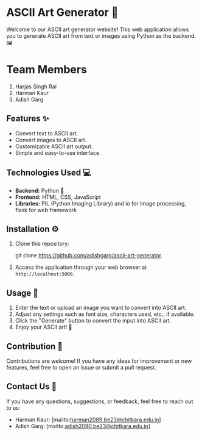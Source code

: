 # ASCII Art Generator 🎨

Welcome to our ASCII art generator website! This web application allows you to generate ASCII art from text or images using Python as the backend. 🖼️

# Team Members
1. Harjas Singh Rai
2. Harman Kaur
3. Adish Garg

## Features ✨

- Convert text to ASCII art.
- Convert images to ASCII art.
- Customizable ASCII art output.
- Simple and easy-to-use interface.

## Technologies Used 💻

- **Backend:** Python 🐍
- **Frontend:** HTML, CSS, JavaScript
- **Libraries:** PIL (Python Imaging Library) and io for image processing, flask for web framework

## Installation ⚙️

1. Clone this repository:

    git clone https://github.com/adishgarg/ascii-art-generator.

2. Access the application through your web browser at `http://localhost:5000`.

## Usage 🚀

1. Enter the text or upload an image you want to convert into ASCII art.
2. Adjust any settings such as font size, characters used, etc., if available.
3. Click the "Generate" button to convert the input into ASCII art.
4. Enjoy your ASCII art! 🎉

## Contribution 🤝

Contributions are welcome! If you have any ideas for improvement or new features, feel free to open an issue or submit a pull request.

## Contact Us 📧

If you have any questions, suggestions, or feedback, feel free to reach out to us:

- Harman Kaur: [mailto:harman2089.be23@chitkara.edu.in]
- Adish Garg: [mailto:adish2090.be23@chitkara.edu.in]



